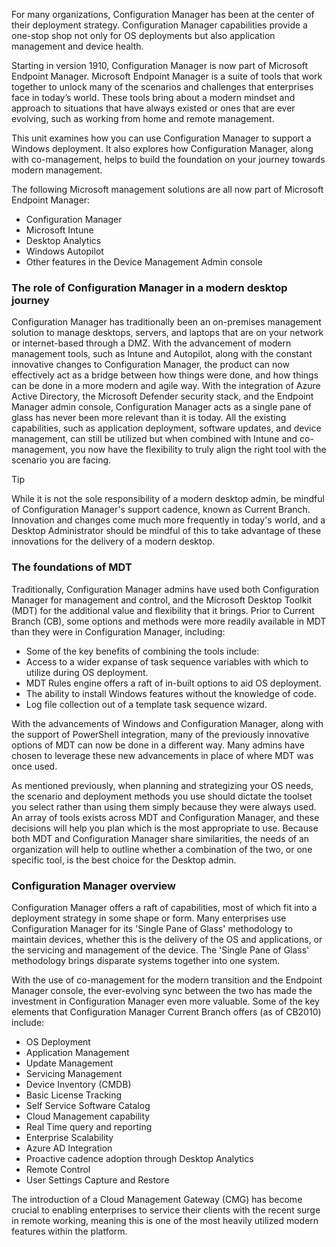 For many organizations, Configuration Manager has been at the center of their deployment strategy. Configuration Manager capabilities provide a one-stop shop not only for OS deployments but also application management and device health.

Starting in version 1910, Configuration Manager is now part of Microsoft Endpoint Manager. Microsoft Endpoint Manager is a suite of tools that work together to unlock many of the scenarios and challenges that enterprises face in today’s world. These tools bring about a modern mindset and approach to situations that have always existed or ones that are ever evolving, such as working from home and remote management.

This unit examines how you can use Configuration Manager to support a Windows deployment. It also explores how Configuration Manager, along with co-management, helps to build the foundation on your journey towards modern management.

The following Microsoft management solutions are all now part of Microsoft Endpoint Manager:

 -  Configuration Manager
 -  Microsoft Intune
 -  Desktop Analytics
 -  Windows Autopilot
 -  Other features in the Device Management Admin console

### The role of Configuration Manager in a modern desktop journey

Configuration Manager has traditionally been an on-premises management solution to manage desktops, servers, and laptops that are on your network or internet-based through a DMZ. With the advancement of modern management tools, such as Intune and Autopilot, along with the constant innovative changes to Configuration Manager, the product can now effectively act as a bridge between how things were done, and how things can be done in a more modern and agile way. With the integration of Azure Active Directory, the Microsoft Defender security stack, and the Endpoint Manager admin console, Configuration Manager acts as a single pane of glass has never been more relevant than it is today. All the existing capabilities, such as application deployment, software updates, and device management, can still be utilized but when combined with Intune and co-management, you now have the flexibility to truly align the right tool with the scenario you are facing.

> [!TIP]
> While it is not the sole responsibility of a modern desktop admin, be mindful of Configuration Manager's support cadence, known as Current Branch. Innovation and changes come much more frequently in today's world, and a Desktop Administrator should be mindful of this to take advantage of these innovations for the delivery of a modern desktop.

### The foundations of MDT

Traditionally, Configuration Manager admins have used both Configuration Manager for management and control, and the Microsoft Desktop Toolkit (MDT) for the additional value and flexibility that it brings. Prior to Current Branch (CB), some options and methods were more readily available in MDT than they were in Configuration Manager, including:

 -  Some of the key benefits of combining the tools include:
 -  Access to a wider expanse of task sequence variables with which to utilize during OS deployment.
 -  MDT Rules engine offers a raft of in-built options to aid OS deployment.
 -  The ability to install Windows features without the knowledge of code.
 -  Log file collection out of a template task sequence wizard.

With the advancements of Windows and Configuration Manager, along with the support of PowerShell integration, many of the previously innovative options of MDT can now be done in a different way. Many admins have chosen to leverage these new advancements in place of where MDT was once used.

As mentioned previously, when planning and strategizing your OS needs, the scenario and deployment methods you use should dictate the toolset you select rather than using them simply because they were always used. An array of tools exists across MDT and Configuration Manager, and these decisions will help you plan which is the most appropriate to use. Because both MDT and Configuration Manager share similarities, the needs of an organization will help to outline whether a combination of the two, or one specific tool, is the best choice for the Desktop admin.

### Configuration Manager overview

Configuration Manager offers a raft of capabilities, most of which fit into a deployment strategy in some shape or form. Many enterprises use Configuration Manager for its 'Single Pane of Glass' methodology to maintain devices, whether this is the delivery of the OS and applications, or the servicing and management of the device. The 'Single Pane of Glass' methodology brings disparate systems together into one system.

With the use of co-management for the modern transition and the Endpoint Manager console, the ever-evolving sync between the two has made the investment in Configuration Manager even more valuable. Some of the key elements that Configuration Manager Current Branch offers (as of CB2010) include:

 -  OS Deployment
 -  Application Management
 -  Update Management
 -  Servicing Management
 -  Device Inventory (CMDB)
 -  Basic License Tracking
 -  Self Service Software Catalog
 -  Cloud Management capability
 -  Real Time query and reporting
 -  Enterprise Scalability
 -  Azure AD Integration
 -  Proactive cadence adoption through Desktop Analytics
 -  Remote Control
 -  User Settings Capture and Restore

The introduction of a Cloud Management Gateway (CMG) has become crucial to enabling enterprises to service their clients with the recent surge in remote working, meaning this is one of the most heavily utilized modern features within the platform.
